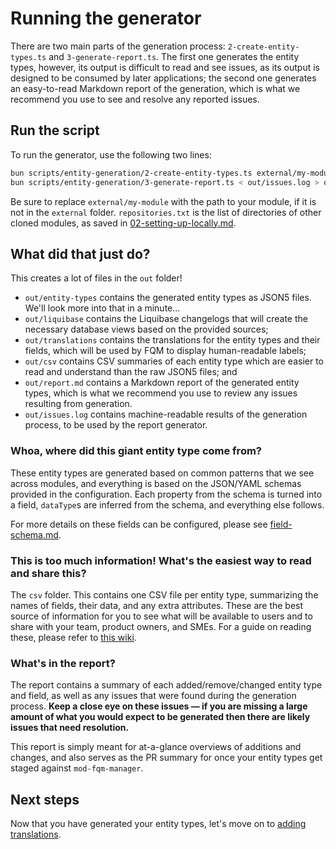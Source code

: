 # Running the generator

There are two main parts of the generation process: `2-create-entity-types.ts` and `3-generate-report.ts`. The first one generates the entity types, however, its output is difficult to read and see issues, as its output is designed to be consumed by later applications; the second one generates an easy-to-read Markdown report of the generation, which is what we recommend you use to see and resolve any reported issues.

## Run the script

To run the generator, use the following two lines:

```sh
bun scripts/entity-generation/2-create-entity-types.ts external/my-module $(cat repositories.txt) > out/issues.log
bun scripts/entity-generation/3-generate-report.ts < out/issues.log > out/report.md
```

Be sure to replace `external/my-module` with the path to your module, if it is not in the `external` folder. `repositories.txt` is the list of directories of other cloned modules, as saved in [02-setting-up-locally.md](02-setting-up-locally.md).

## What did that just do?

This creates a lot of files in the `out` folder!

- `out/entity-types` contains the generated entity types as JSON5 files. We'll look more into that in a minute...
- `out/liquibase` contains the Liquibase changelogs that will create the necessary database views based on the provided sources;
- `out/translations` contains the translations for the entity types and their fields, which will be used by FQM to display human-readable labels;
- `out/csv` contains CSV summaries of each entity type which are easier to read and understand than the raw JSON5 files; and
- `out/report.md` contains a Markdown report of the generated entity types, which is what we recommend you use to review any issues resulting from generation.
- `out/issues.log` contains machine-readable results of the generation process, to be used by the report generator.

### Whoa, where did this giant entity type come from?

These entity types are generated based on common patterns that we see across modules, and everything is based on the JSON/YAML schemas provided in the configuration. Each property from the schema is turned into a field, `dataType`s are inferred from the schema, and everything else follows.

For more details on these fields can be configured, please see [field-schema.md](field-schema.md).

### This is too much information! What's the easiest way to read and share this?

The `csv` folder. This contains one CSV file per entity type, summarizing the names of fields, their data, and any extra attributes. These are the best source of information for you to see what will be available to users and to share with your team, product owners, and SMEs. For a guide on reading these, please refer to [this wiki](tbd).

<!-- TODO: LINK ABOVE -->

### What's in the report?

The report contains a summary of each added/remove/changed entity type and field, as well as any issues that were found during the generation process. **Keep a close eye on these issues — if you are missing a large amount of what you would expect to be generated then there are likely issues that need resolution.**

This report is simply meant for at-a-glance overviews of additions and changes, and also serves as the PR summary for once your entity types get staged against `mod-fqm-manager`.

## Next steps

Now that you have generated your entity types, let's move on to [adding translations](05-translations.md).
